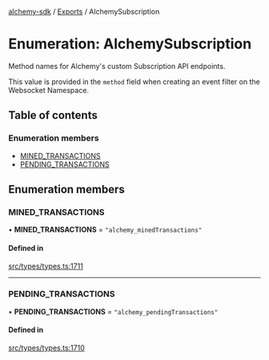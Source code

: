 [alchemy-sdk](../README.md) / [Exports](../modules.md) / AlchemySubscription

# Enumeration: AlchemySubscription

Method names for Alchemy's custom Subscription API endpoints.

This value is provided in the `method` field when creating an event filter on
the Websocket Namespace.

## Table of contents

### Enumeration members

- [MINED\_TRANSACTIONS](AlchemySubscription.md#mined_transactions)
- [PENDING\_TRANSACTIONS](AlchemySubscription.md#pending_transactions)

## Enumeration members

### MINED\_TRANSACTIONS

• **MINED\_TRANSACTIONS** = `"alchemy_minedTransactions"`

#### Defined in

[src/types/types.ts:1711](https://github.com/alchemyplatform/alchemy-sdk-js/blob/e62e5c7/src/types/types.ts#L1711)

___

### PENDING\_TRANSACTIONS

• **PENDING\_TRANSACTIONS** = `"alchemy_pendingTransactions"`

#### Defined in

[src/types/types.ts:1710](https://github.com/alchemyplatform/alchemy-sdk-js/blob/e62e5c7/src/types/types.ts#L1710)

